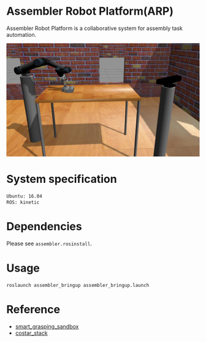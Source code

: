 # Assembler Robot Platform(ARP)
Assembler Robot Platform is a collaborative system for assembly task automation.

![assembler-robot-platform](resources/assembler.jpg)



# System specification
```
Ubuntu: 16.04
ROS: kinetic
```

# Dependencies

Please see `assembler.rosinstall`.

# Usage
```
roslaunch assembler_bringup assembler_bringup.launch
```

# Reference
- [smart_grasping_sandbox](https://github.com/shadow-robot/smart_grasping_sandbox/)
- [costar_stack](https://github.com/cpaxton/costar_stack)
